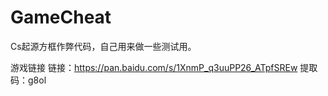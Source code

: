 # GameCheat
Cs起源方框作弊代码，自己用来做一些测试用。

游戏链接
链接：https://pan.baidu.com/s/1XnmP_q3uuPP26_ATpfSREw 
提取码：g8ol 
